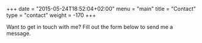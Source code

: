 +++
date = "2015-05-24T18:52:04+02:00"
menu = "main"
title = "Contact"
type = "contact"
weight = -170
+++

Want to get in touch with me? Fill out the form below to send me a message.
